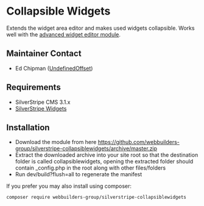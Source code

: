 Collapsible Widgets
=================
Extends the widget area editor and makes used widgets collapsible. Works well with the [advanced widget editor module](https://github.com/UndefinedOffset/silverstripe-advancedwidgeteditor).

## Maintainer Contact
* Ed Chipman ([UndefinedOffset](https://github.com/UndefinedOffset))

## Requirements
* SilverStripe CMS 3.1.x
* [SilverStripe Widgets](https://github.com/silverstripe/silverstripe-widgets/)


## Installation
* Download the module from here https://github.com/webbuilders-group/silverstripe-collapsiblewidgets/archive/master.zip
* Extract the downloaded archive into your site root so that the destination folder is called collapsiblewidgets, opening the extracted folder should contain _config.php in the root along with other files/folders
* Run dev/build?flush=all to regenerate the manifest

If you prefer you may also install using composer:
```
composer require webbuilders-group/silverstripe-collapsiblewidgets
```